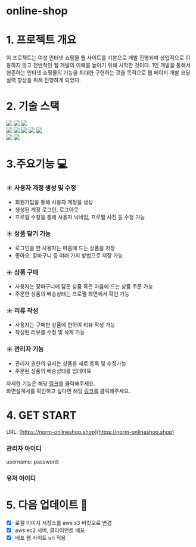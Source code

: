 # online-shop

# 1. 프로젝트 개요
이 프로젝트는 여성 인터넷 쇼핑몰 웹 사이트를 기본으로 개발 진행되며 상업적으로 이용하지 않고 전반적인 웹 개발의 이해를 높이기 위해 시작한 것이다.
1인 개발을 통해서 현존하는 인터넷 쇼핑몰의 기능을 최대한 구현하는 것을 목적으로 웹 페이지 개발 코딩 실력 향상을 위해 진행하게 되었다.



# 2. 기술 스택

<div style={display: 'flex'}>
  <img src="https://img.shields.io/badge/Node.js-339933?style=for-the-badge&logo=Node.js&logoColor=white">
  <img src="https://img.shields.io/badge/Express-000000?style=for-the-badge&logo=Express&logoColor=white">
  <img src="https://img.shields.io/badge/MongoDB-47A248?style=for-the-badge&logo=MongoDB&logoColor=white">
</div>
<div style={display: 'flex'}>
  <img src="https://img.shields.io/badge/CSS3-1572B6?style=for-the-badge&logo=Express&logoColor=white">
  <img src="https://img.shields.io/badge/HTML5-E34F26?style=for-the-badge&logo=Express&logoColor=white">
  <img src="https://img.shields.io/badge/JavaScript-F7DF1E?style=for-the-badge&logo=JavaScript&logoColor=white">
  <img src="https://img.shields.io/badge/TypeScript-3178C6?style=for-the-badge&logo=TypeScript&logoColor=white">
  <img src="https://img.shields.io/badge/Next.js-000000?style=for-the-badge&logo=Next.js&logoColor=white">
</div>
<div style={display: 'flex'}>
  <img src="https://img.shields.io/badge/GitHub-181717?style=for-the-badge&logo=GitHub&logoColor=white">
  <img src="https://img.shields.io/badge/AWS S3-569A31?style=for-the-badge&logo=Amazon S3&logoColor=white">
</div>



# 3.주요기능 :computer:
### :sunny: 사용자 계정 생성 및 수정
- 회원가입을 통해 사용자 계정을 생성
- 생성된 계정 로그인, 로그아웃
- 프로필 수정을 통해 사용자 닉네임, 프로필 사진 등 수정 가능

### :sunny: 상품 담기 기능
- 로그인을 한 사용자는 마음에 드는 상품을 저장
- 좋아요, 장바구니 등 여러 가지 방법으로 저장 가능

### :sunny: 상품 구매
- 사용자는 장바구니에 담은 상품 혹은 마음에 드는 상품 주문 가능
- 주문한 상품의 배송상태는 프로필 화면에서 확인 가능

### :sunny: 리류 작성
- 사용자는 구매한 상품에 한하여 리뷰 작성 가능
- 작성된 리뷰를 수정 및 삭제 가능

### :sunny: 관리자 기능
- 관리자 권한의 유저는 상품을 새로 등록 및 수정가능
- 주문된 상품의 배송상태를 업데이트

자세한 기능은 해당 [링크](https://docs.google.com/presentation/d/1YVXrlAsAW4Gnq5_Ei3MVjYumWakKSC7tnccBu6Twus0/edit?usp=sharing)를 클릭해주세요. <br />
화면설계서를 확인하고 싶다면 해당 [링크](https://docs.google.com/presentation/d/1lqBBX0RLJ0iQNehNoJ3FCF2Lbl057L4YfKKwcS4XekY/edit?usp=sharing)를 클릭해주세요.

# 4. GET START
URL: [https://norm-onlineshop.shop](https://norm-onlineshop.shop)
### 관리자 아이디
username: 
password: 
### 유저 아이디

# 5. 다음 업데이트 📃
- [x] 로컬 이미지 저장소를 aws s3 버킷으로 변경
- [x] aws ec2 서버, 클라이언트 배포
- [x] 배포 웹 사이트 url 적용
